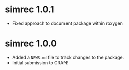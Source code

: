 # simrec 1.0.1

* Fixed approach to document package within roxygen

# simrec 1.0.0

* Added a `NEWS.md` file to track changes to the package.
* Initial submission to CRAN!
